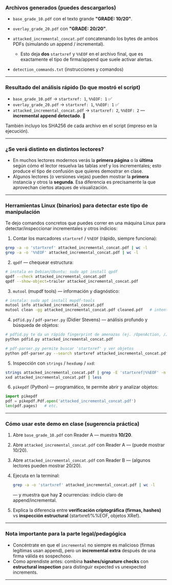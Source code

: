 ### Archivos generados (puedes descargarlos)

* `base_grade_10.pdf` con el texto grande **"GRADE: 10/20"**.
* `overlay_grade_20.pdf` con **"GRADE: 20/20"**.
* `attacked_incremental_concat.pdf` concatenando los bytes de ambos PDFs (simulando un append / incremental).

    * Esto deja **dos** `startxref` y `%%EOF` en el archivo final, que es exactamente el tipo de firma/append que suele activar alertas.

* `detection_commands.txt` (instrucciones y comandos)

---

### Resultado del análisis rápido (lo que mostró el script)

* `base_grade_10.pdf` → `startxref: 1`, `%%EOF: 1` ✅
* `overlay_grade_20.pdf` → `startxref: 1`, `%%EOF: 1` ✅
* `attacked_incremental_concat.pdf` → `startxref: 2`, `%%EOF: 2`  — **incremental append detectado**. 🚨

También incluyo los SHA256 de cada archivo en el script (impreso en la ejecución).

---

### ¿Se verá distinto en distintos lectores?

* En muchos lectores modernos verás la **primera página** o la **última** según cómo el lector resuelva las tablas xref y los incrementales; esto produce el tipo de confusión que quieres demostrar en clase.
* Algunos lectores (o versiones viejas) pueden mostrar la **primera** instancia y otros la **segunda**. Esa diferencia es precisamente la que aprovechan ciertos ataques de visualización.

---

### Herramientas Linux (binarios) para detectar este tipo de manipulación

Te dejo comandos concretos que puedes correr en una máquina Linux para detectar/inspeccionar incrementales y otros indicios:

1. Contar los marcadores `startxref` / `%%EOF` (rápido, siempre funciona):

```bash
grep -a -o 'startxref' attacked_incremental_concat.pdf | wc -l
grep -a -o '%%EOF' attacked_incremental_concat.pdf | wc -l
```

2. `qpdf` — chequear estructura:

```bash
# instala en Debian/Ubuntu: sudo apt install qpdf
qpdf --check attacked_incremental_concat.pdf
qpdf --show-object=trailer attacked_incremental_concat.pdf
```

3. `mutool` (mupdf tools) — información y diagnóstico:

```bash
# instala: sudo apt install mupdf-tools
mutool info attacked_incremental_concat.pdf
mutool clean -gg attacked_incremental_concat.pdf cleaned.pdf   # intentará recomponer/limpiar (no incremental)
```

4. `pdfid.py` / `pdf-parser.py` (Didier Stevens) — análisis profundo y búsqueda de objetos:

```bash
# pdfid.py te da un rápido fingerprint de amenazas (ej. /OpenAction, /JS, etc.)
python pdfid.py attacked_incremental_concat.pdf

# pdf-parser.py permite buscar 'startxref' y ver objetos
python pdf-parser.py --search startxref attacked_incremental_concat.pdf
```

5. Inspección con `strings` / `hexdump` / `xxd`:

```bash
strings attacked_incremental_concat.pdf | grep -E 'startxref|%%EOF' -n
xxd attacked_incremental_concat.pdf | less
```

6. `pikepdf` (Python) — programático, te permite abrir y analizar objetos:

```python
import pikepdf
pdf = pikepdf.Pdf.open('attacked_incremental_concat.pdf')
len(pdf.pages)   # etc.
```

---

### Cómo usar este demo en clase (sugerencia práctica)

1. Abre `base_grade_10.pdf` con Reader A — muestra **10/20**.
2. Abre `attacked_incremental_concat.pdf` con Reader A — (puede mostrar 10/20).
3. Abre `attacked_incremental_concat.pdf` con Reader B — (algunos lectores pueden mostrar 20/20).
4. Ejecuta en la terminal:

   ```bash
   grep -a -o 'startxref' attacked_incremental_concat.pdf | wc -l
   ```

   — y muestra que hay **2** ocurrencias: indicio claro de append/incremental.
5. Explica la diferencia entre **verificación criptográfica (firmas, hashes)** vs **inspección estructural** (startxref/%%EOF, objetos XRef).

---

### Nota importante para la parte legal/pedagógica

* Concéntrate en que el `incremental` no siempre es malicioso (firmas legítimas usan append), pero un **incremental extra** después de una firma válida es sospechoso.
* Como aprendiste antes: combina **hashes/signature checks** con **estructural inspection** para distinguir expected vs unexpected increments.

---
